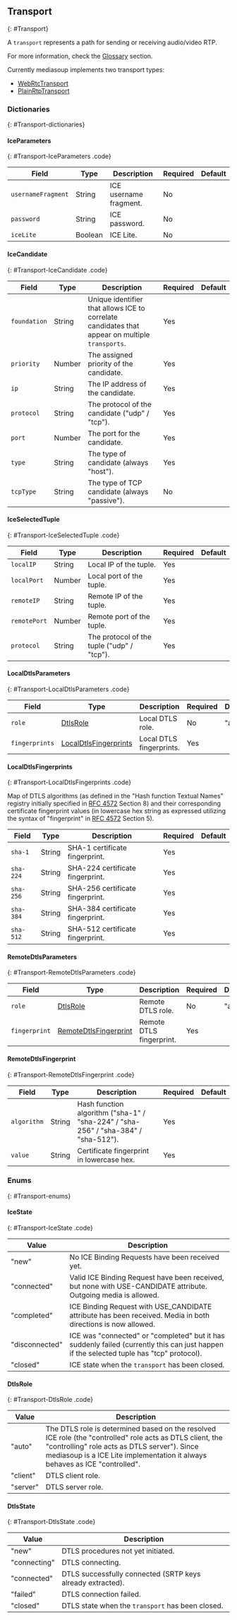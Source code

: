 ## Transport
{: #Transport}

A `transport` represents a path for sending or receiving audio/video RTP.

For more information, check the [Glossary](/documentation/v2/glossary/#Glossary-Transport) section.

Currently mediasoup implements two transport types:

* [WebRtcTransport](#WebRtcTransport)
* [PlainRtpTransport](#PlainRtpTransport)


### Dictionaries
{: #Transport-dictionaries}

<section markdown="1">

#### IceParameters
{: #Transport-IceParameters .code}

<div markdown="1" class="table-wrapper L3">

Field               | Type    | Description   | Required | Default
------------------- | ------- | ------------- | -------- | ---------
`usernameFragment`  | String  | ICE username fragment. | No |
`password`          | String  | ICE password. | No |
`iceLite`           | Boolean | ICE Lite.     | No |

</div>

#### IceCandidate
{: #Transport-IceCandidate .code}

<div markdown="1" class="table-wrapper L3">

Field              | Type    | Description   | Required | Default
------------------ | ------- | ------------- | -------- | ---------
`foundation`       | String  | Unique identifier that allows ICE to correlate candidates that appear on multiple `transports`. | Yes |
`priority`         | Number | The assigned priority of the candidate. | Yes |
`ip`               | String  | The IP address of the candidate. | Yes |
`protocol`         | String  | The protocol of the candidate ("udp" / "tcp"). | Yes |
`port`             | Number | The port for the candidate. | Yes |
`type`             | String  | The type of candidate (always "host"). | Yes |
`tcpType`          | String  | The type of TCP candidate (always "passive"). | No |

</div>

#### IceSelectedTuple
{: #Transport-IceSelectedTuple .code}

<div markdown="1" class="table-wrapper L3">

Field              | Type    | Description   | Required | Default
------------------ | ------- | ------------- | -------- | ---------
`localIP`          | String  | Local IP of the tuple. | Yes |
`localPort`        | Number | Local port of the tuple. | Yes |
`remoteIP`         | String  | Remote IP of the tuple. | Yes |
`remotePort`       | Number | Remote port of the tuple. | Yes |
`protocol`         | String  | The protocol of the tuple ("udp" / "tcp"). | Yes |

</div>

#### LocalDtlsParameters
{: #Transport-LocalDtlsParameters .code}

<div markdown="1" class="table-wrapper L3">

Field           | Type    | Description   | Required | Default
--------------- | ------- | ------------- | -------- | ---------
`role`          | [DtlsRole](#Transport-DtlsRole) | Local DTLS role. | No | "auto"
`fingerprints`  | [LocalDtlsFingerprints](#Transport-LocalDtlsFingerprints) | Local DTLS fingerprints. | Yes |

</div>

#### LocalDtlsFingerprints
{: #Transport-LocalDtlsFingerprints .code}

Map of DTLS algorithms (as defined in the "Hash function Textual Names" registry initially specified in [RFC 4572](https://tools.ietf.org/html/rfc4572#section-8) Section 8) and their corresponding certificate fingerprint values (in lowercase hex string as expressed utilizing the syntax of "fingerprint" in [RFC 4572](https://tools.ietf.org/html/rfc4572#section-5) Section 5).

<div markdown="1" class="table-wrapper L3">

Field             | Type    | Description   | Required | Default
----------------- | ------- | ------------- | -------- | ---------
`sha-1`           | String  | SHA-1 certificate fingerprint. | Yes |
`sha-224`         | String  | SHA-224 certificate fingerprint. | Yes |
`sha-256`         | String  | SHA-256 certificate fingerprint. | Yes |
`sha-384`         | String  | SHA-384 certificate fingerprint. | Yes |
`sha-512`         | String  | SHA-512 certificate fingerprint. | Yes |

</div>

#### RemoteDtlsParameters
{: #Transport-RemoteDtlsParameters .code}

<div markdown="1" class="table-wrapper L3">

Field           | Type    | Description   | Required | Default
--------------- | ------- | ------------- | -------- | ---------
`role`          | [DtlsRole](#Transport-DtlsRole) | Remote DTLS role. | No | "auto"
`fingerprint`   | [RemoteDtlsFingerprint](#Transport-RemoteDtlsFingerprint) | Remote DTLS fingerprint. | Yes |

</div>

#### RemoteDtlsFingerprint
{: #Transport-RemoteDtlsFingerprint .code}

<div markdown="1" class="table-wrapper L3">

Field           | Type    | Description   | Required | Default
--------------- | ------- | ------------- | -------- | ---------
`algorithm`     | String  | Hash function algorithm ("sha-1" / "sha-224" / "sha-256" / "sha-384" / "sha-512"). | Yes |
`value`         | String  | Certificate fingerprint in lowercase hex. | Yes |

</div>

</section>


### Enums
{: #Transport-enums}

<section markdown="1">

#### IceState
{: #Transport-IceState .code}

<div markdown="1" class="table-wrapper L2">

Value          | Description  
-------------- | -------------
"new"          | No ICE Binding Requests have been received yet.
"connected"    | Valid ICE Binding Request have been received, but none with USE-CANDIDATE attribute. Outgoing media is allowed.
"completed"    | ICE Binding Request with USE_CANDIDATE attribute has been received. Media in both directions is now allowed.
"disconnected" | ICE was "connected" or "completed" but it has suddenly failed (currently this can just happen if the selected tuple has "tcp" protocol).
"closed"       | ICE state when the `transport` has been closed.

</div>

#### DtlsRole
{: #Transport-DtlsRole .code}

<div markdown="1" class="table-wrapper L2">

Value          | Description  
-------------- | -------------
"auto"         | The DTLS role is determined based on the resolved ICE role (the "controlled" role acts as DTLS client, the "controlling" role acts as DTLS server"). Since mediasoup is a ICE Lite implementation it always behaves as ICE "controlled".
"client"       | DTLS client role.
"server"       | DTLS server role.

</div>

#### DtlsState
{: #Transport-DtlsState .code}

<div markdown="1" class="table-wrapper L2">

Value          | Description  
-------------- | -------------
"new"          | DTLS procedures not yet initiated.
"connecting"   | DTLS connecting.
"connected"    | DTLS successfully connected (SRTP keys already extracted).
"failed"       | DTLS connection failed.
"closed"       | DTLS state when the `transport` has been closed.

</div>

</section>
